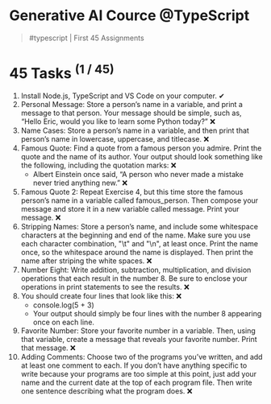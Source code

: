 # Generative AI Cource @TypeScript
  > #typescript | First 45 Assignments

# 45 Tasks <sup>(1 / 45)</sup>
1. Install Node.js, TypeScript and VS Code on your computer. ✔
2. Personal Message: Store a person’s name in a variable, and print a message to that person. Your message should be simple, such as, “Hello Eric, would you like to learn some Python today?” ❌
3. Name Cases: Store a person’s name in a variable, and then print that person’s name in lowercase, uppercase, and titlecase. ❌
4. Famous Quote: Find a quote from a famous person you admire. Print the quote and the name of its author. Your output should look something like the following, including the quotation marks: ❌
    - Albert Einstein once said, “A person who never made a mistake never tried anything new.” ❌
5. Famous Quote 2: Repeat Exercise 4, but this time store the famous person’s name in a variable called famous_person. Then compose your message and store it in a new variable called message. Print your message. ❌
6. Stripping Names: Store a person’s name, and include some whitespace characters at the beginning and end of the name. Make sure you use each character combination, "\t" and "\n", at least once. Print the name once, so the whitespace around the name is displayed. Then print the name after striping the white spaces. ❌
7. Number Eight: Write addition, subtraction, multiplication, and division operations that each result in the number 8. Be sure to enclose your operations in print statements to see the results. ❌
8. You should create four lines that look like this: ❌
    - console.log(5 + 3)
    - Your output should simply be four lines with the number 8 appearing once on each line.
9. Favorite Number: Store your favorite number in a variable. Then, using that variable, create a message that reveals your favorite number. Print that message. ❌
10. Adding Comments: Choose two of the programs you’ve written, and add at least one comment to each. If you don’t have anything specific to write because your programs are too simple at this point, just add your name and the current date at the top of each program file. Then write one sentence describing what the program does. ❌